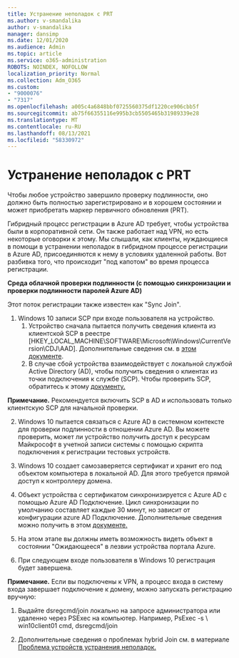 ```yaml
---
title: Устранение неполадок с PRT
ms.author: v-smandalika
author: v-smandalika
manager: dansimp
ms.date: 12/01/2020
ms.audience: Admin
ms.topic: article
ms.service: o365-administration
ROBOTS: NOINDEX, NOFOLLOW
localization_priority: Normal
ms.collection: Adm_O365
ms.custom:
- "9000076"
- "7317"
ms.openlocfilehash: a005c4a6848bbf0725560375df1220ce906cbb5f
ms.sourcegitcommit: ab75f66355116e995b3cb5505465b31989339e28
ms.translationtype: MT
ms.contentlocale: ru-RU
ms.lasthandoff: 08/13/2021
ms.locfileid: "58330972"
---
```

# <a name="troubleshoot-prt-issue"></a>Устранение неполадок с PRT

Чтобы любое устройство завершило проверку подлинности, оно должно быть полностью зарегистрировано и в хорошем состоянии и может приобретать маркер первичного обновления (PRT).

Гибридный процесс регистрации в Azure AD требует, чтобы устройства были в корпоративной сети. Он также работает над VPN, но есть некоторые оговорки к этому. Мы слышали, как клиенты, нуждающиеся в помощи в устранении неполадок в гибридном процессе регистрации в Azure AD, присоединяются к нему в условиях удаленной работы. Вот разбивка того, что происходит "под капотом" во время процесса регистрации.

**Среда облачной проверки подлинности (с помощью синхронизации и проверки подлинности паролей Azure AD)**

Этот поток регистрации также известен как "Sync Join".

1. Windows 10 записи SCP при входе пользователя на устройство.
    1. Устройство сначала пытается получить сведения клиента из клиентской SCP в реестре [HKEY_LOCAL_MACHINE\SOFTWARE\Microsoft\Windows\CurrentVersion\CDJ\AAD]. Дополнительные сведения см. в [этом документе](https://docs.microsoft.com/azure/active-directory/devices/hybrid-azuread-join-control).
    2. В случае сбой устройства взаимодействует с локальной службой Active Directory (AD), чтобы получить сведения о клиентах из точки подключения к службе (SCP). Чтобы проверить SCP, обратитесь к этому [документу.](https://docs.microsoft.com/azure/active-directory/devices/hybrid-azuread-join-manual#configure-a-service-connection-point) 

**Примечание.** Рекомендуется включить SCP в AD и использовать только клиентскую SCP для начальной проверки.

2. Windows 10 пытается связаться с Azure AD в системном контексте для проверки подлинности в отношении Azure AD. Вы можете проверить, может ли устройство получить доступ к ресурсам Майкрософт в учетной записи системы с помощью скрипта подключения к регистрации тестовых устройств.

3. Windows 10 создает самозаверяется сертификат и хранит его под объектом компьютера в локальной AD. Для этого требуется прямой доступ к контроллеру домена.

4. Объект устройства с сертификатом синхронизируется с Azure AD с помощью Azure AD Подключение. Цикл синхронизации по умолчанию составляет каждые 30 минут, но зависит от конфигурации azure AD Подключение. Дополнительные сведения можно получить в этом [документе.](https://docs.microsoft.com/azure/active-directory/hybrid/how-to-connect-sync-configure-filtering#organizational-unitbased-filtering)

5. На этом этапе вы должны иметь возможность видеть объект в состоянии "Ожидающееся" в лезвии устройства портала Azure.

6. При следующем входе пользователя в Windows 10 регистрация будет завершена. 

**Примечание.** Если вы подключены к VPN, а процесс входа в систему входа завершает подключение к домену, можно запускать регистрацию вручную:
 1. Выдайте dsregcmd/join локально на запросе администратора или удаленно через PSExec на компьютер. Например, PsExec -s \\ win10client01 cmd, dsregcmd/join

 2. Дополнительные сведения о проблемах hybrid Join см. в материале [Проблема устройств устранения неполадок.](https://techcommunity.microsoft.com/t5/azure-active-directory-identity/azure-ad-mailbag-frequent-questions-about-using-device-based/ba-p/1257344)

